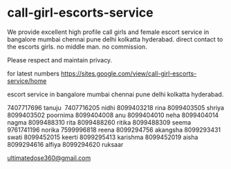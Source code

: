 # call-girl-escorts-service
We provide excellent high profile call girls and female escort service in bangalore mumbai chennai pune delhi kolkatta hyderabad. direct contact to the escorts girls. no middle man. no commission. 

Please respect and maintain privacy. 

for latest numbers https://sites.google.com/view/call-girl-escorts-service/home

escort service in bangalore mumbai chennai pune delhi kolkatta hyderabad.


7407717696 tanuju 
7407716205 nidhi
8099403218 rina
8099403505 shriya
8099403502 poornima
8099404008 anu
8099404010 neha
8099404014 nagma
8099488310 rita
8099488260 ritika
8099488309 seema
9761741196 norika
7599996818 reena
8099294756 akangsha
8099293431 swati
8099452015 keerti
8099295413 karishma
8099452019 aisha
8099294616 alfiya
8099294620 ruksaar


ultimatedose360@gmail.com

